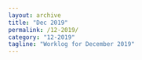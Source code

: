 ```yaml
---
layout: archive
title: "Dec 2019"
permalink: /12-2019/
category: "12-2019"
tagline: "Worklog for December 2019"
---
```

